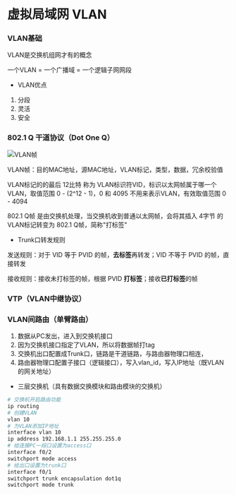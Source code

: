# 虚拟局域网 VLAN


### VLAN基础

VLAN是交换机组网才有的概念

一个VLAN = 一个广播域 = 一个逻辑子网网段

* VLAN优点

1. 分段
2. 灵活
3. 安全


### 802.1 Q 干道协议（Dot One Q）

![VLAN帧](image/VLAN帧.png)

VLAN帧：目的MAC地址，源MAC地址，VLAN标记，类型，数据，冗余校验值

VLAN标记的的最后 12比特 称为 VLAN标识符VID，标识以太网帧属于哪一个VLAN，取值范围 0 - (2^12 - 1)，0 和 4095 不用来表示VLAN，有效取值范围 0 - 4094

802.1 Q帧 是由交换机处理，当交换机收到普通以太网帧，会将其插入 4字节 的VLAN标记转变为 802.1 Q帧，简称"打标签"

* Trunk口转发规则

发送规则：对于 VID 等于 PVID 的帧，**去标签**再转发；VID 不等于 PVID 的帧，直接转发

接收规则：接收未打标签的帧，根据 PVID **打标签**；接收**已打标签**的帧


### VTP（VLAN中继协议）


### VLAN间路由（单臂路由）

1. 数据从PC发出，进入到交换机接口
2. 因为交换机接口指定了VLAN，所以将数据帧打tag
3. 交换机出口配置成Trunk口，链路是干道链路，与路由器物理口相连，
4. 路由器物理口配置子接口（逻辑接口），写入vlan_id，写入IP地址（既VLAN的网关地址）

* 三层交换机（具有数据交换模块和路由模块的交换机）

```sh
# 交换机开启路由功能
ip routing
# 创建VLAN
vlan 10
# 为VLAN添加IP地址
interface vlan 10
ip address 192.168.1.1 255.255.255.0
# 给连接PC一段口设置为access口
interface f0/2
switchport mode access
# 给出口设置为trunk口
interface f0/1
switchport trunk encapsulation dot1q
switchport mode trunk
```
